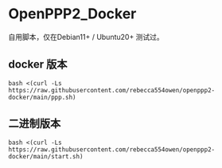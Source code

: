 # OpenPPP2_Docker
自用脚本，仅在Debian11+ / Ubuntu20+ 测试过。
## docker 版本
```
bash <(curl -Ls https://raw.githubusercontent.com/rebecca554owen/openppp2-docker/main/ppp.sh)
```
## 二进制版本
```
bash <(curl -Ls https://raw.githubusercontent.com/rebecca554owen/openppp2-docker/main/start.sh)
```
